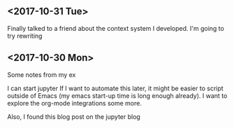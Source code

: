 ## <2017-10-31 Tue>
Finally talked to a friend about the context system I developed. I'm going to try rewriting



## <2017-10-30 Mon>
Some notes from my ex

I can start jupyter
If I want to automate this later, it might be easier to script outside of Emacs (my emacs start-up time is long enough already).
I want to explore the org-mode integrations some more.

Also, I found this blog post 
on the jupyter blog

